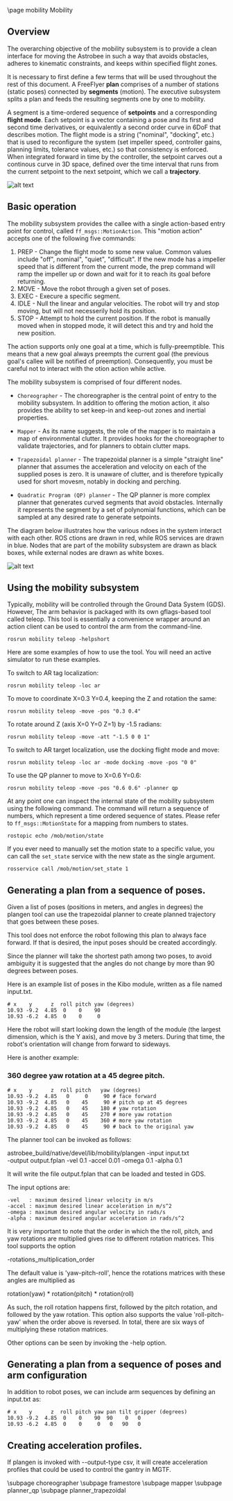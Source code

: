 \page mobility Mobility

## Overview

The overarching objective of the mobility subsystem is to provide a clean interface for moving the Astrobee in such a way that avoids obstacles, adheres to kinematic constraints, and keeps within specified flight zones.

It is necessary to first define a few terms that will be used throughout the rest of this document. A FreeFlyer **plan** comprises of a number of stations (static poses) connected by **segments** (motion). The executive subsystem splits a plan and feeds the resulting segments one by one to mobility.

A segment is a time-ordered sequence of **setpoints** and a corresponding **flight mode**. Each setpoint is a vector containing a pose and its first and second time derivatives, or equivalently a second order curve in 6DoF that describes motion. The flight mode is a string ("nominal", "docking", etc.) that is used to reconfigure the system (set impeller speed, controller gains, planning limits, tolerance values, etc.) so that consistency is enforced. When integrated forward in time by the controller, the setpoint carves out a continous curve in 3D space, defined over the time interval that runs from the current setpoint to the next setpoint, which we call a **trajectory**.

![alt text](/doc/images/mobility/definitions.png "Core nomenclature")

## Basic operation

The mobility subsystem provides the callee with a single action-based entry point for control, called ```ff_msgs::MotionAction```. This "motion action" accepts one of the following five commands:

1. PREP - Change the flight mode to some new value. Common values include "off", nominal", "quiet", "difficult". If the new mode has a impeller speed that is different from the current mode, the prep command will ramp the impeller up or down and wait for it to reach its goal before returning.
2. MOVE - Move the robot through a given set of poses.
3. EXEC - Execure a specific segment.
4. IDLE - Null the linear and angular velocities. The robot will try and stop moving, but will not necesserily hold its position.
5. STOP - Attempt to hold the current position. If the robot is manually moved when in stopped mode, it will detect this and try and hold the new position.

The action supports only one goal at a time, which is fully-preemptible. This means that a new goal always preempts the current goal (the previous goal's callee will be notified of preemption). Consequently, you must be careful not to interact with the otion action while active.

The mobility subsystem is comprised of four different nodes.

* `Choreographer` - The choreographer is the central point of entry to the mobility subsystem. In addition to offering the motion action, it also provides the ability to set keep-in and keep-out zones and inertial properties.

* `Mapper` -  As its name suggests, the role of the mapper is to maintain a map of environmental clutter. It provides hooks for the choreographer to validate trajectories, and for planners to obtain clutter maps.

* `Trapezoidal planner` - The trapezoidal planner is a simple "straight line" planner that assumes the acceleration and velocity on each of the supplied poses is zero. It is unaware of clutter, and is therefore typically used for short movesm, notably in docking and perching.

* `Quadratic Program (QP) planner` -  The QP planner is more complex planner that generates curved segments that avoid obstacles. Internally it represents the segment by a set of polynomial functions, which can be sampled at any desired rate to generate setpoints.

The diagram below illustrates how the various ndoes in the system interact with each other. ROS ctions are drawn in red, while ROS services are drawn in blue. Nodes that are part of the mobility subsystem are drawn as black boxes, while external nodes are drawn as white boxes.

![alt text](/doc/images/mobility/mob_overview.png "Interaction between mobility modules")

## Using the mobility subsystem

Typically, mobility will be controlled through the Ground Data System (GDS). However, The arm behavior is packaged with its own gflags-based tool called teleop. This tool is essentially a convenience wrapper around an action client can be used to control the arm from the command-line.

    rosrun mobility teleop -helpshort

Here are some examples of how to use the tool. You will need an active simulator to run these examples.

To switch to AR tag localization:

    rosrun mobility teleop -loc ar

To move to coordinate X=0.3 Y=0.4, keeping the Z and rotation the same:

    rosrun mobility teleop -move -pos "0.3 0.4"

To rotate around Z (axis X=0 Y=0 Z=1) by -1.5 radians:

    rosrun mobility teleop -move -att "-1.5 0 0 1"

To switch to AR target localization, use the docking flight mode and move:

    rosrun mobility teleop -loc ar -mode docking -move -pos "0 0"

To use the QP planner to move to X=0.6 Y=0.6:

    rosrun mobility teleop -move -pos "0.6 0.6" -planner qp

At any point one can inspect the internal state of the mobility subsystem using the following command. The command will return a sequence of numbers, which represent a time ordered sequence of states. Please refer to ```ff_msgs::MotionState``` for a mapping from numbers to states.

    rostopic echo /mob/motion/state

If you ever need to manually set the motion state to a specific value, you can call the ```set_state``` service with the new state as the single argument.

    rosservice call /mob/motion/set_state 1

##  Generating a plan from a sequence of poses.

Given a list of poses (positions in meters, and angles in degrees) the
plangen tool can use the trapezoidal planner to create planned
trajectory that goes between these poses.

This tool does not enforce the robot following this plan to always
face forward. If that is desired, the input poses should be created
accordingly.

Since the planner will take the shortest path among two poses, to
avoid ambiguity it is suggested that the angles do not change by more
than 90 degrees between poses.

Here is an example list of poses in the Kibo module, written as a file
named input.txt.

    # x    y      z  roll pitch yaw (degrees)
    10.93 -9.2  4.85  0    0    90
    10.93 -6.2  4.85  0    0     0

Here the robot will start looking down the length of the module (the
largest dimension, which is the Y axis), and move by 3 meters. During
that time, the robot's orientation will change from forward to
sideways.

Here is another example:

### 360 degree yaw rotation at a 45 degree pitch.

    # x    y      z  roll pitch   yaw (degrees)
    10.93 -9.2  4.85   0     0     90 # face forward
    10.93 -9.2  4.85   0    45     90 # pitch up at 45 degrees
    10.93 -9.2  4.85   0    45    180 # yaw rotation
    10.93 -9.2  4.85   0    45    270 # more yaw rotation
    10.93 -9.2  4.85   0    45    360 # more yaw rotation
    10.93 -9.2  4.85   0    45     90 # back to the original yaw

The planner tool can be invoked as follows:

astrobee_build/native/devel/lib/mobility/plangen -input input.txt \
 -output output.fplan -vel 0.1 -accel 0.01 -omega 0.1 -alpha 0.1

It will write the file output.fplan that can be loaded and tested in GDS.

The input options are:

    -vel   : maximum desired linear velocity in m/s
    -accel : maximum desired linear acceleration in m/s^2
    -omega : maximum desired angular velocity in rads/s
    -alpha : maximum desired angular acceleration in rads/s^2

It is very important to note that the order in which the the roll,
pitch, and yaw rotations are multiplied gives rise to different
rotation matrices. This tool supports the option

  -rotations_multiplication_order

The default value is 'yaw-pitch-roll', hence the rotations matrices
with these angles are multiplied as

  rotation(yaw) * rotation(pitch) * rotation(roll)

As such, the roll rotation happens first, followed by the pitch
rotation, and followed by the yaw rotation. This option also supports
the value 'roll-pitch-yaw' when the order above is reversed. In total,
there are six ways of multiplying these rotation matrices.

Other options can be seen by invoking the -help option.

##  Generating a plan from a sequence of poses and arm configuration


In addition to robot poses, we can include arm sequences by defining
an input.txt as:


    # x    y      z  roll pitch yaw pan tilt gripper (degrees)
    10.93 -9.2  4.85  0    0    90  90    0   0
    10.93 -6.2  4.85  0    0     0   0   90   0

## Creating acceleration profiles.

If plangen is invoked with --output-type csv, it will create
acceleration profiles that could be used to control the gantry in
MGTF.

\subpage choreographer
\subpage framestore
\subpage mapper
\subpage planner_qp
\subpage planner_trapezoidal